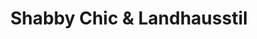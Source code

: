 ---
title: "Shabby Chic & Landhausstil"
url: /fehmarn/shabby-chic-und-landhausstil/
shop: Andenken
---
